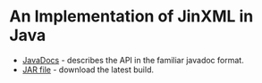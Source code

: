 # An Implementation of JinXML in Java

* [JavaDocs](java/docs) - describes the API in the familiar javadoc format.
* [JAR file](java/jarfiles/jinxml-1.0.0.jar) - download the latest build.

